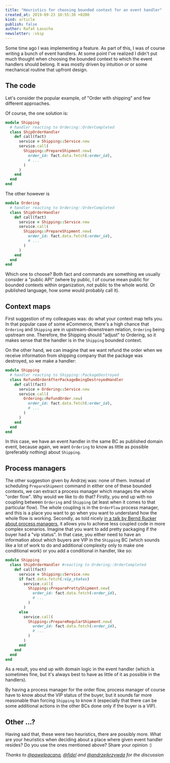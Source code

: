 ```yaml
---
title: "Heuristics for choosing bounded context for an event handler"
created_at: 2019-09-23 10:55:30 +0200
kind: article
publish: false
author: Rafał Łasocha
newsletter: :skip
---
```


Some time ago I was implementing a feature. As part of this, I was of course writing a bunch of event handlers.
At some point I've realized I didn't put much thought when choosing the bounded context to which the event handlers should belong. It was mostly driven by intuition or or some mechanical routine that upfront design.

<!-- more -->

## The code

Let's consider the popular example, of "Order with shipping" and few different approaches.

Of course, the one solution is:

```ruby
module Shipping
  # handler reacting to Ordering::OrderCompleted
  class ShipOrderHandler
    def call(fact)
      service = Shipping::Service.new
      service.call(
        Shipping::PrepareShipment.new(
          order_id: fact.data.fetch(:order_id),
          # ...
        )
      )
    end
  end
end
```

The other however is

```ruby
module Ordering
  # handler reacting to Ordering::OrderCompleted
  class ShipOrderHandler
    def call(fact)
      service = Shipping::Service.new
      service.call(
        Shipping::PrepareShipment.new(
          order_id: fact.data.fetch(:order_id),
          # ...
        )
      )
    end
  end
end
```

Which one to choose?
Both fact and commands are something we usually consider a "public API" (where by public, I of course mean public for bounded contexts within organization, not public to the whole world. Or published language, how some would probably call it).

## Context maps

First suggestion of my colleagues was: do what your context map tells you.
In that popular case of some eCommerce, there's a high chance that `Ordering` and `Shipping` are in upstream-downstream relation, `Ordering` being upstream one.
Therefore, the Shipping should "adjust" to Ordering, so it makes sense that the handler is in the `Shipping` bounded context.

On the other hand, we can imagine that we want refund the order when we receive information from shipping company that the package was destroyed, so we make a handler:

```ruby
module Shipping
  # handler reacting to Shipping::PackageDestroyed
  class RefundOrderAfterPackageBeingDestroyedHandler
    def call(fact)
      service = Ordering::Service.new
      service.call(
        Ordering::RefundOrder.new(
          order_id: fact.data.fetch(:order_id),
          # ...
        )
      )
    end
  end
end
```

In this case, we have an event handler in the same BC as published domain event, because again, we want `Ordering` to know as little as possible (preferably nothing) about `Shipping`.

## Process managers

The other suggestion given by Andrzej was: none of them.
Instead of scheduling `PrepareShipment` command in either one of these bounded contexts, we can extract a process manager which manages the whole "order flow".
Why would we like to do that?
Firstly, you end up with no coupling between `Ordering` and `Shipping` (at least when it comes to that particular flow). The whole coupling is in the `OrderFlow` process manager, and this is a place you want to go when you want to understand how the whole flow is working.
Secondly, as told nicely [in a talk by Bernd Rucker about process managers](https://skillsmatter.com/skillscasts/9853-long-running-processes-in-ddd), it allows you to achieve less coupled code in more complex scenarios. Imagine that you want to add pretty packaging if the buyer had a "vip status".
In that case, you either need to have an information about which buyers are VIP in the `Shipping` BC (which sounds like a lot of work to do and additional complexity only to make one conditional work) or you add a conditional in handler, like so:

```ruby
module Shipping
  class ShipOrderHandler #reacting to Ordering::OrderCompleted
    def call(fact)
      service = Shipping::Service.new
      if fact.data.fetch(:vip_status)
        service.call(
          Shipping::PreparePrettyShipment.new(
            order_id: fact.data.fetch(:order_id),
            # ...
          )
        )
      else 
        service.call(
          Shipping::PrepareRegularShipment.new(
            order_id: fact.data.fetch(:order_id),
            # ...
          )
        )
      end
    end
  end
end
```

As a result, you end up with domain logic in the event handler (which is sometimes fine, but it's always best to have as little of it as possible in the handlers).

By having a process manager for the order flow, process manager of course have to know about the VIP status of the buyer, but it sounds far more reasonable than forcing `Shipping` to know it (especially that there can be some additional actions in the other BCs done only if the buyer is a VIP).

## Other ...?

Having said that, these were two heuristics, there are possibly more.
What are your heuristics when deciding about a place where given event handler resides?
Do you use the ones mentioned above?
Share your opinion :)


_Thanks to [@pawelpacana](https://twitter.com/pawelpacana/), [@fidel](https://twitter.com/szymonfiedler/) and [@andrzejkrzywda](https://twitter.com/andrzejkrzywda/) for the discussion_

